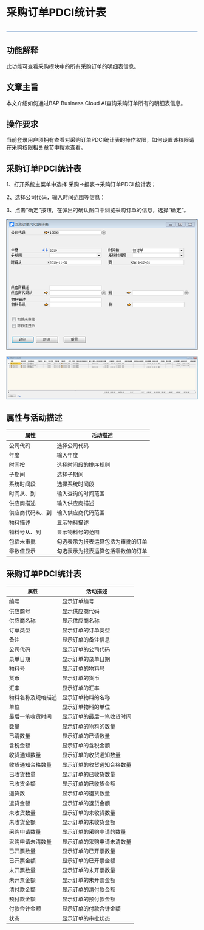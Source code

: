# 采购订单PDCI统计表

![img](图片/横线.png)

## 功能解释

此功能可查看采购模块中的所有采购订单的明细表信息。

## 文章主旨 

本文介绍如何通过BAP Business Cloud AI查询采购订单所有的明细表信息。

## 操作要求 

当前登录用户须拥有查看对采购订单PDCI统计表的操作权限，如何设置该权限请在采购权限相关章节中搜索查看。

## 采购订单PDCI统计表

1、打开系统主菜单中选择 采购->报表->采购订单PDCI 统计表；

2、选择公司代码，输入时间范围等信息；

3、点击“确定”按钮，在弹出的确认窗口中浏览采购订单的信息，选择“确定”。

![image-20191203141947820](图片/采购订单PDCI统计表.png)

![image-20191203133626260](图片/采购订单PDCI统计表2.png)

## 属性与活动描述

| 属性             | 活动描述                           |
| ---------------- | ---------------------------------- |
| 公司代码         | 选择公司代码                       |
| 年度             | 输入年度                           |
| 时间按           | 选择时间段的排序规则               |
| 子期间           | 选择子期间                         |
| 系统时间段       | 选择系统时间段                     |
| 时间从、到       | 输入查询的时间范围                 |
| 供应商描述       | 输入供应商描述                     |
| 供应商代码从、到 | 输入供应商代码范围                 |
| 物料描述         | 显示物料描述                   |
| 物料号从、到     | 显示物料号的范围                       |
| 包括未审批       | 勾选表示为报表运算包括为审批的订单 |
| 零数值显示       | 勾选表示为报表运算包括零数值的订单 |

## 采购订单PDCI统计表

| 属性               | 活动描述                   |
| ------------------ | -------------------------- |
| 编号               | 显示订单编号               |
| 供应商号           | 显示供应商代码             |
| 供应商名称         | 显示供应商名称             |
| 订单类型           | 显示订单的订单类型         |
| 备注               | 显示订单的备注信息         |
| 公司代码           | 显示订单的公司代码         |
| 录单日期           | 显示订单的录单日期         |
| 物料号             | 显示订单的物料号           |
| 货币               | 显示订单的货币             |
| 汇率               | 显示订单的汇率             |
| 物料名称及规格描述 | 显示订单物料的名称         |
| 单位               | 显示订单物料的单位         |
| 最后一笔收货时间   | 显示订单的最后一笔收货时间 |
| 数量               | 显示订单的物料的数量       |
| 已清数量           | 显示订单的已请数量         |
| 含税金额           | 显示订单的含税金额         |
| 收货通知数量       | 显示订单的收货通知数量     |
| 收货通知合格数量   | 显示订单的收货通知合格数量 |
| 已收货数量         | 显示订单的已收货数量       |
| 已收货金额         | 显示订单的已收货金额       |
| 退货数             | 显示订单的退货数量         |
| 退货金额           | 显示订单的退货金额         |
| 未收货数量         | 显示订单的未收货数量       |
| 未收货金额         | 显示订单的未收货金额       |
| 采购申请数量       | 显示订单的采购申请的数量   |
| 采购申请未清数量   | 显示订单的采购申请未清数量 |
| 已开票数量         | 显示订单的已开票数量       |
| 已开票金额         | 显示订单的已开票金额       |
| 未开票数量         | 显示订单的未开票数量       |
| 未开票金额         | 显示订单的未开票金额       |
| 清付款金额         | 显示订单的清付款金额       |
| 预付款金额         | 显示订单的预付款金额       |
| 付款合计金额       | 显示订单的付款合计金额     |
| 状态               | 显示订单的审批状态         |



